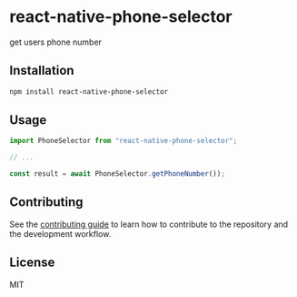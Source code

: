 # react-native-phone-selector

get users phone number

## Installation

```sh
npm install react-native-phone-selector
```

## Usage

```js
import PhoneSelector from "react-native-phone-selector";

// ...

const result = await PhoneSelector.getPhoneNumber());
```

## Contributing

See the [contributing guide](CONTRIBUTING.md) to learn how to contribute to the repository and the development workflow.

## License

MIT
